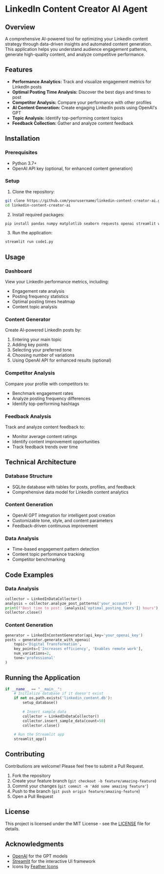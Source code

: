 # LinkedIn Content Creator AI Agent

## Overview

A comprehensive AI-powered tool for optimizing your LinkedIn content strategy through data-driven insights and automated content generation. This application helps you understand audience engagement patterns, generate high-quality content, and analyze competitive performance.

## Features

- **Performance Analytics:** Track and visualize engagement metrics for LinkedIn posts
- **Optimal Posting Time Analysis:** Discover the best days and times to post
- **Competitor Analysis:** Compare your performance with other profiles
- **AI Content Generation:** Create engaging LinkedIn posts using OpenAI's GPT
- **Topic Analysis:** Identify top-performing content topics
- **Feedback Collection:** Gather and analyze content feedback 

## Installation

### Prerequisites

- Python 3.7+
- OpenAI API key (optional, for enhanced content generation)

### Setup

1. Clone the repository:
```bash
git clone https://github.com/yourusername/linkedin-content-creator-ai.git
cd linkedin-content-creator-ai
```

2. Install required packages:
```bash
pip install pandas numpy matplotlib seaborn requests openai streamlit wordcloud tqdm
```

3. Run the application:
```bash
streamlit run code1.py
```

## Usage

### Dashboard

View your LinkedIn performance metrics, including:
- Engagement rate analysis
- Posting frequency statistics
- Optimal posting times heatmap
- Content topic analysis

### Content Generator

Create AI-powered LinkedIn posts by:
1. Entering your main topic
2. Adding key points
3. Selecting your preferred tone
4. Choosing number of variations
5. Using OpenAI API for enhanced results (optional)

### Competitor Analysis

Compare your profile with competitors to:
- Benchmark engagement rates
- Analyze posting frequency differences
- Identify top-performing hashtags

### Feedback Analysis

Track and analyze content feedback to:
- Monitor average content ratings
- Identify content improvement opportunities
- Track feedback trends over time

## Technical Architecture

### Database Structure
- SQLite database with tables for posts, profiles, and feedback
- Comprehensive data model for LinkedIn content analytics

### Content Generation
- OpenAI GPT integration for intelligent post creation
- Customizable tone, style, and content parameters
- Feedback-driven continuous improvement

### Data Analysis
- Time-based engagement pattern detection
- Content topic performance tracking
- Competitor benchmarking

## Code Examples

### Data Analysis
```python
collector = LinkedInDataCollector()
analysis = collector.analyze_post_patterns('your_account')
print(f"Best time to post: {analysis['optimal_posting_hours']} hours")
collector.close()
```

### Content Generation
```python
generator = LinkedInContentGenerator(api_key='your_openai_key')
posts = generator.generate_with_openai(
    topic='Digital Transformation',
    key_points=['Increases efficiency', 'Enables remote work'],
    num_variations=2,
    tone='professional'
)
```

## Running the Application

```python
if __name__ == "__main__":
    # Initialize database if it doesn't exist
    if not os.path.exists('linkedin_content.db'):
        setup_database()
        
        # Insert sample data
        collector = LinkedInDataCollector()
        collector.insert_sample_data(count=50)
        collector.close()
    
    # Run the Streamlit app
    streamlit_app()
```

## Contributing

Contributions are welcome! Please feel free to submit a Pull Request.

1. Fork the repository
2. Create your feature branch (`git checkout -b feature/amazing-feature`)
3. Commit your changes (`git commit -m 'Add some amazing feature'`)
4. Push to the branch (`git push origin feature/amazing-feature`)
5. Open a Pull Request

## License

This project is licensed under the MIT License - see the [LICENSE](LICENSE) file for details.

## Acknowledgments

- [OpenAI](https://openai.com/) for the GPT models
- [Streamlit](https://streamlit.io/) for the interactive UI framework
- Icons by [Feather Icons](https://feathericons.com/)
